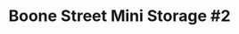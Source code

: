 ---
title: "Boone Street Mini Storage #2"
url: /aberdeen/boone-street-mini-storage-2/
shop: Mieten
---